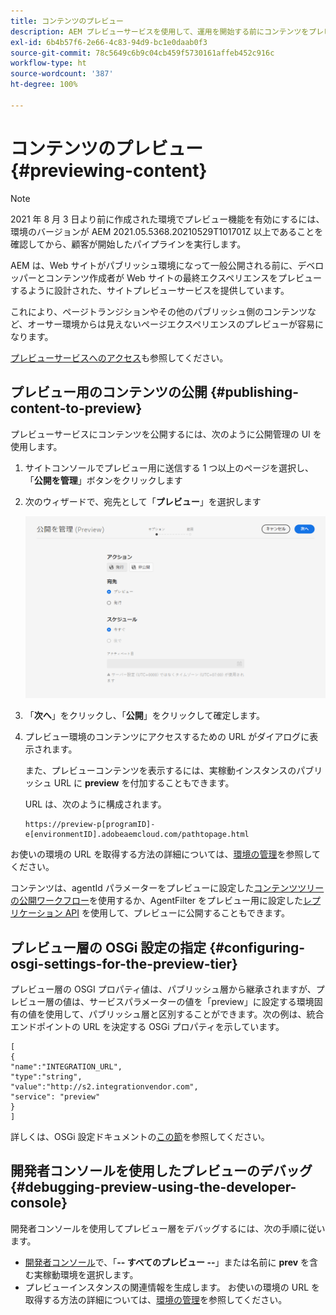 ```yaml
---
title: コンテンツのプレビュー
description: AEM プレビューサービスを使用して、運用を開始する前にコンテンツをプレビューする方法を説明します。
exl-id: 6b4b57f6-2e66-4c83-94d9-bc1e0daab0f3
source-git-commit: 78c5649c6b9c04cb459f5730161affeb452c916c
workflow-type: ht
source-wordcount: '387'
ht-degree: 100%

---
```


# コンテンツのプレビュー {#previewing-content}

>[!NOTE]
>
>2021 年 8 月 3 日より前に作成された環境でプレビュー機能を有効にするには、環境のバージョンが AEM 2021.05.5368.20210529T101701Z 以上であることを確認してから、顧客が開始したパイプラインを実行します。

AEM は、Web サイトがパブリッシュ環境になって一般公開される前に、デベロッパーとコンテンツ作成者が Web サイトの最終エクスペリエンスをプレビューするように設計された、サイトプレビューサービスを提供しています。

これにより、ページトランジションやその他のパブリッシュ側のコンテンツなど、オーサー環境からは見えないページエクスペリエンスのプレビューが容易になります。

[プレビューサービスへのアクセス](/help/implementing/cloud-manager/manage-environments.md#access-preview-service)も参照してください。

## プレビュー用のコンテンツの公開 {#publishing-content-to-preview}

プレビューサービスにコンテンツを公開するには、次のように公開管理の UI を使用します。

1. サイトコンソールでプレビュー用に送信する 1 つ以上のページを選択し、「**公開を管理**」ボタンをクリックします
1. 次のウィザードで、宛先として「**プレビュー**」を選択します

   ![管理対象公開](/help/sites-cloud/authoring/assets/previewmanagedpublication.png)

1. 「**次へ**」をクリックし、「**公開**」をクリックして確定します。

1. プレビュー環境のコンテンツにアクセスするための URL がダイアログに表示されます。

   また、プレビューコンテンツを表示するには、実稼動インスタンスのパブリッシュ URL に **preview** を付加することもできます。

   URL は、次のように構成されます。

   ```
   https://preview-p[programID]-e[environmentID].adobeaemcloud.com/pathtopage.html
   ```

お使いの環境の URL を取得する方法の詳細については、[環境の管理](/help/implementing/cloud-manager/manage-environments.md)を参照してください。

コンテンツは、agentId パラメーターをプレビューに設定した[コンテンツツリーの公開ワークフロー](/help/operations/replication.md#publish-content-tree-workflow)を使用するか、AgentFilter をプレビュー用に設定した[レプリケーション API](/help/operations/replication.md#replication-api) を使用して、プレビューに公開することもできます。

## プレビュー層の OSGi 設定の指定 {#configuring-osgi-settings-for-the-preview-tier}

プレビュー層の OSGI プロパティ値は、パブリッシュ層から継承されますが、プレビュー層の値は、サービスパラメーターの値を「preview」に設定する環境固有の値を使用して、パブリッシュ層と区別することができます。次の例は、統合エンドポイントの URL を決定する OSGi プロパティを示しています。

```
[
{
"name":"INTEGRATION_URL",
"type":"string",
"value":"http://s2.integrationvendor.com",
"service": "preview"
}
]
```

詳しくは、OSGi 設定ドキュメントの[この節](/help/implementing/deploying/configuring-osgi.md#author-vs-publish-configuration)を参照してください。

## 開発者コンソールを使用したプレビューのデバッグ {#debugging-preview-using-the-developer-console}

開発者コンソールを使用してプレビュー層をデバッグするには、次の手順に従います。

* [開発者コンソール](/help/implementing/developing/introduction/development-guidelines.md#aem-as-a-cloud-service-development-tools)で、「**-- すべてのプレビュー --**」または名前に **prev** を含む実稼動環境を選択します。
* プレビューインスタンスの関連情報を生成します。
お使いの環境の URL を取得する方法の詳細については、[環境の管理](/help/implementing/cloud-manager/manage-environments.md)を参照してください。
